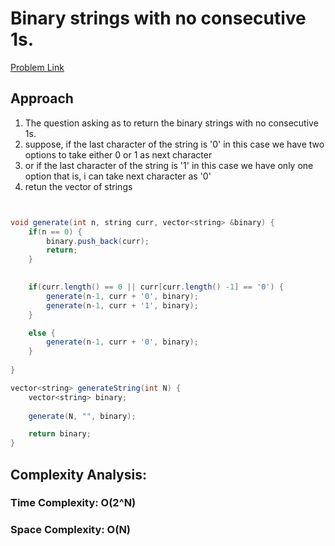 # Binary strings with no consecutive 1s.

[Problem Link](https://www.naukri.com/code360/problems/binary-strings-with-no-consecutive-1s_893001)


## Approach 

1. The question asking as to return the binary strings with no consecutive 1s.
2. suppose, if the last character of the string is '0' in this case we have two options to take either 0 or 1 as next character
3. or if the last character of the string is '1' in this case we have only one option that is, i can take next character as '0'
4. retun the vector of strings

```Java


void generate(int n, string curr, vector<string> &binary) {
    if(n == 0) {
        binary.push_back(curr);
        return;
    }

    
    if(curr.length() == 0 || curr[curr.length() -1] == '0') {
        generate(n-1, curr + '0', binary);
        generate(n-1, curr + '1', binary);
    }

    else {
        generate(n-1, curr + '0', binary);
    }
    
}

vector<string> generateString(int N) {
    vector<string> binary;
    
    generate(N, "", binary);

    return binary;
}

```


## Complexity Analysis:

### Time Complexity: O(2^N) 

### Space Complexity: O(N)